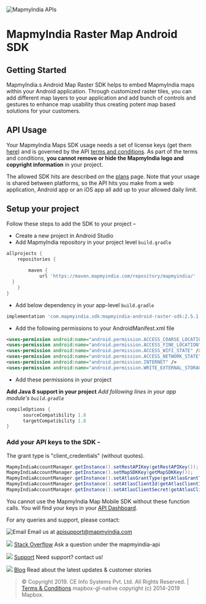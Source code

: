 ![MapmyIndia APIs](https://www.mapmyindia.com/api/img/mapmyindia-api.png)
# MapmyIndia Raster Map Android SDK

## Getting Started

MapmyIndia.s Android Map Raster SDK helps to embed MapmyIndia maps within your Android application. Through customized raster tiles, you can add different map layers to your application and add bunch of controls and gestures to enhance map usability thus creating potent map based solutions for your customers.

## API Usage

Your MapmyIndia Maps SDK usage needs a set of license keys (get them [here](http://www.mapmyindia.com/api/signup)) and is governed by the API [terms and conditions](http://www.mapmyindia.com/api/terms-&-conditions). As part of the terms and conditions, **you cannot remove or hide the MapmyIndia logo and copyright information** in your project.  
  
The allowed SDK hits are described on the [plans](http://www.mapmyindia.com/api/pricing) page. Note that your usage is shared between platforms, so the API hits you make from a web application, Android app or an iOS app all add up to your allowed daily limit.

## Setup your project

Follow these steps to add the SDK to your project –

-   Create a new project in Android Studio
-   Add MapmyIndia repository in your project level ``build.gradle``
```groovy
allprojects {  
    repositories {  
    
        maven {  
            url 'https://maven.mapmyindia.com/repository/mapmyindia/'  
  }  
    }  
}
```
-   Add below dependency in your app-level ``build.gradle``
```groovy
implementation 'com.mapmyindia.sdk:mapmyindia-android-raster-sdk:2.5.1'
```
-   Add the following permissions to your AndroidManifest.xml file

```xml
<uses-permission android:name="android.permission.ACCESS_COARSE_LOCATION"/>
<uses-permission android:name="android.permission.ACCESS_FINE_LOCATION"/> 
<uses-permission android:name="android.permission.ACCESS_WIFI_STATE" /> 
<uses-permission android:name="android.permission.ACCESS_NETWORK_STATE" /> 
<uses-permission android:name="android.permission.INTERNET" />
<uses-permission android:name="android.permission.WRITE_EXTERNAL_STORAGE" />
```
- Add these permissions in your project

**Add Java 8 support in your project**
_Add following lines in your app module's ``build.gradle``_
```groovy
compileOptions {
      sourceCompatibility 1.8
      targetCompatibility 1.8
}
```
### Add your API keys to the SDK -  
The grant type is "client_credentials" (without quotes).
```java
MapmyIndiaAccountManager.getInstance().setRestAPIKey(getRestAPIKey()); 
MapmyIndiaAccountManager.getInstance().setMapSDKKey(getMapSDKKey()); 
MapmyIndiaAccountManager.getInstance().setAtlasGrantType(getAtlasGrantType()); 
MapmyIndiaAccountManager.getInstance().setAtlasClientId(getAtlasClientId()); 
MapmyIndiaAccountManager.getInstance().setAtlasClientSecret(getAtlasClientSecret());
```

You cannot use the MapmyIndia Map Mobile SDK without these function calls. You will find your keys in your [API Dashboard](http://www.mapmyindia.com/api/dashboard).


For any queries and support, please contact: 

![Email](https://www.google.com/a/cpanel/mapmyindia.co.in/images/logo.gif?service=google_gsuite) 
Email us at [apisupport@mapmyindia.com](mailto:apisupport@mapmyindia.com)

![](https://www.mapmyindia.com/api/img/icons/stack-overflow.png)
[Stack Overflow](https://stackoverflow.com/questions/tagged/mapmyindia-api)
Ask a question under the mapmyindia-api

![](https://www.mapmyindia.com/api/img/icons/support.png)
[Support](https://www.mapmyindia.com/api/index.php#f_cont)
Need support? contact us!

![](https://www.mapmyindia.com/api/img/icons/blog.png)
[Blog](http://www.mapmyindia.com/blog/)
Read about the latest updates & customer stories


> © Copyright 2019. CE Info Systems Pvt. Ltd. All Rights Reserved. | [Terms & Conditions](http://www.mapmyindia.com/api/terms-&-conditions)
> mapbox-gl-native copyright (c) 2014-2019 Mapbox.

